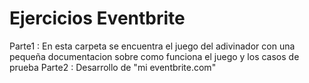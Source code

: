 # Ejercicios Eventbrite

Parte1 : En esta carpeta se encuentra el juego del adivinador con una pequeña documentacion sobre como funciona el juego y los casos de prueba
Parte2 : Desarrollo de "mi eventbrite.com"  
